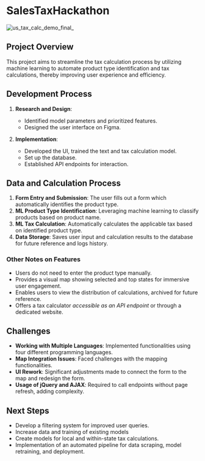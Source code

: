 # SalesTaxHackathon
![us_tax_calc_demo_final_](https://github.com/user-attachments/assets/19591d47-f06b-45ab-b9f5-caad419aca53)



## Project Overview
This project aims to streamline the tax calculation process by utilizing machine learning to automate product type identification and tax calculations, thereby improving user experience and efficiency.

## Development Process
1. **Research and Design**: 
   - Identified model parameters and prioritized features.
   - Designed the user interface on Figma.
   
2. **Implementation**: 
   - Developed the UI, trained the text and tax calculation model.
   - Set up the database.
   - Established API endpoints for interaction.

## Data and Calculation Process
1. **Form Entry and Submission**: The user fills out a form which automatically identifies the product type.
2. **ML Product Type Identification**: Leveraging machine learning to classify products based on product name.
3. **ML Tax Calculation**: Automatically calculates the applicable tax based on identified product type.
4. **Data Storage**: Saves user input and calculation results to the database for future reference and logs history.

### Other Notes on Features
- Users do not need to enter the product type manually.
- Provides a visual map showing selected and top states for immersive user engagement.
- Enables users to view the distribution of calculations, archived for future reference.
- Offers a tax calculator *accessible as an API endpoint* or through a dedicated website.

## Challenges
- **Working with Multiple Languages**: Implemented functionalities using four different programming languages.
- **Map Integration Issues**: Faced challenges with the mapping functionalities.
- **UI Rework**: Significant adjustments made to connect the form to the map and redesign the form.
- **Usage of jQuery and AJAX**: Required to call endpoints without page refresh, adding complexity.

## Next Steps
- Develop a filtering system for improved user queries.
- Increase data and training of existing models
- Create models for local and within-state tax calculations.
- Implementation of an automated pipeline for data scraping, model retraining, and deployment.
